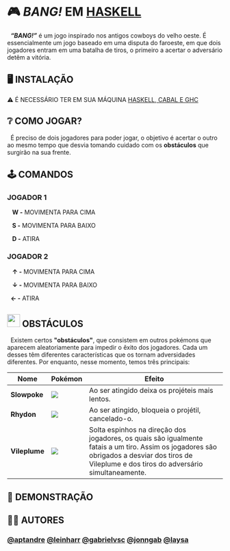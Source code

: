 
# 🎮 _BANG!_ EM [HASKELL](https://github.com/aptandre/BANG/tree/main/Haskell/bang)

&nbsp; _**“BANG!”**_ é um jogo inspirado nos antigos cowboys do velho oeste. É essencialmente um jogo baseado em uma disputa do faroeste, em que dois jogadores entram em uma batalha de tiros, o primeiro a acertar o adversário detêm a vitória.

## 🖥️ INSTALAÇÃO

⚠️ É NECESSÁRIO TER EM SUA MÁQUINA [HASKELL, CABAL E GHC](https://www.haskell.org/downloads/)

<!--

```bash
  lorem ipsum
  ipsum
```
    
-->    



## ❔ COMO JOGAR?

&nbsp; É preciso de dois jogadores para poder jogar, o objetivo é acertar o outro ao mesmo tempo que desvia tomando cuidado com os **obstáculos** que surgirão na sua frente.

## 🕹️ COMANDOS

### JOGADOR 1

&nbsp;&nbsp;&nbsp;**W -** MOVIMENTA PARA CIMA

&nbsp;&nbsp;&nbsp;**S -** MOVIMENTA PARA BAIXO

&nbsp;&nbsp;&nbsp;**D -** ATIRA

### JOGADOR 2

&nbsp;&nbsp;&nbsp;**↑ -** MOVIMENTA PARA CIMA

&nbsp;&nbsp;&nbsp;**↓ -** MOVIMENTA PARA BAIXO

&nbsp;&nbsp;**← -** ATIRA

## <img src="https://cdn-icons-png.flaticon.com/512/188/188918.png?w=826&t=st=1657547419~exp=1657548019~hmac=fb3e922e92807a21bb9cf2c1a3a453e3b7d45432045977b093ac344f4a23b03f" width=30px>  OBSTÁCULOS

<p>&nbsp; Existem certos <strong>"obstáculos"</strong>, que consistem em outros pokémons que aparecem aleatoriamente para impedir o êxito dos jogadores. Cada um desses têm diferentes características que os tornam adversidades diferentes. Por enquanto, nesse momento, temos três principais: </p>

| Nome  |  Pokémon  | Efeito |
| --------- | -------- | --------- |
| **Slowpoke** |<img src="https://img.pokemondb.net/sprites/sword-shield/normal/slowpoke.png"> | Ao ser atingido deixa os projéteis mais lentos. |
| **Rhydon** | <img src="https://pixelartmaker-data-78746291193.nyc3.digitaloceanspaces.com/image/1234ba855fd443b.png"> | Ao ser atingido, bloqueia o projétil, cancelado-o. |
| **Vileplume** | <img src="https://img.pokemondb.net/sprites/sword-shield/normal/vileplume.png"> | Solta espinhos na direção dos jogadores, os quais são igualmente fatais a um tiro. Assim os jogadores são obrigados a desviar dos tiros de Vileplume e dos tiros do adversário simultaneamente.

## 👾 DEMONSTRAÇÃO

<!-- LINK DO YOUTUBE -->

## 👨‍💻 AUTORES


### [@aptandre](https://github.com/aptandre) [@leinharr]() [@gabrielvsc](https://www.github.com/gabrielvsc) [@jonngab](https://github.com/jonngab) [@laysa]()

